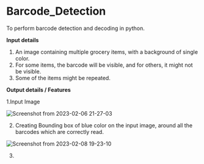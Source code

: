 # Barcode_Detection
To perform barcode detection and decoding in python.

**Input details**
  1. An image containing multiple grocery items, with a background of single color.
  2. For some items, the barcode will be visible, and for others, it might not be visible.
  3. Some of the items might be repeated.
 
**Output details / Features**

  1.Input Image
  
   ![Screenshot from 2023-02-06 21-27-03](https://user-images.githubusercontent.com/87931949/217548498-2fc137ea-1418-4eed-b701-41bb66b25e6a.png)

  2. Creating Bounding box of blue color on the input image, around all the barcodes which are correctly read.
  
   ![Screenshot from 2023-02-08 19-23-10](https://user-images.githubusercontent.com/87931949/217549352-35f8a4f7-0ef8-4d3b-a274-d6cd3980d69d.png)

  3. 
